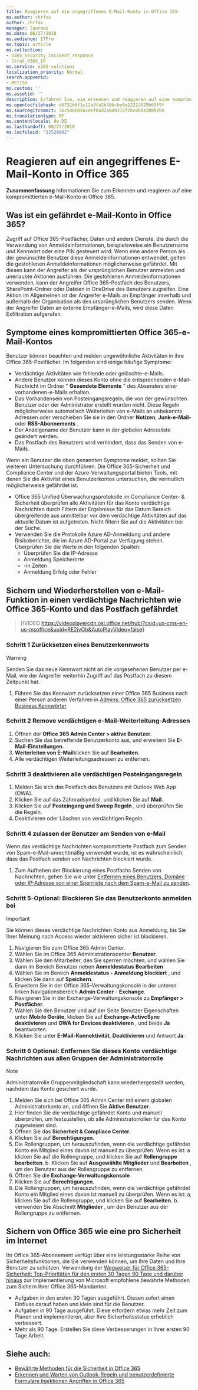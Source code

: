 ```yaml
---
title: Reagieren auf ein angegriffenes E-Mail-Konto in Office 365
ms.author: chrfox
author: chrfox
manager: laurawi
ms.date: 06/27/2018
ms.audience: ITPro
ms.topic: article
ms.collection:
- o365_security_incident_response
- Strat_O365_IP
ms.service: o365-solutions
localization_priority: Normal
search.appverid:
- MET150
ms.custom: ''
ms.assetid: ''
description: Erfahren Sie, wie erkennen und reagieren auf eine kompromittierten e-Mail-Konto in Office 365
ms.openlocfilehash: d6731b6f1c12a3fa2b30bcbe6e12212629b65f9f
ms.sourcegitcommit: 36c5466056cdef6ad2a8d9372f2bc009a30892bb
ms.translationtype: MT
ms.contentlocale: de-DE
ms.lasthandoff: 08/27/2018
ms.locfileid: "22529882"
---
```

# <a name="responding-to-a-compromised-email-account-in-office-365"></a>Reagieren auf ein angegriffenes E-Mail-Konto in Office 365

**Zusammenfassung** Informationen Sie zum Erkennen und reagieren auf eine kompromittierten e-Mail-Konto in Office 365.

## <a name="what-is-a-compromised-email-account-in-office-365"></a>Was ist ein gefährdet e-Mail-Konto in Office 365?
Zugriff auf Office 365-Postfächer, Daten und andere Dienste, die durch die Verwendung von Anmeldeinformationen, beispielsweise ein Benutzername und Kennwort oder eine PIN gesteuert wird. Wenn eine andere Person als der gewünschte Benutzer diese Anmeldeinformationen entwendet, gelten die gestohlenen Anmeldeinformationen möglicherweise gefährdet. Mit diesen kann der Angreifer als der ursprünglichen Benutzer anmelden und unerlaubte Aktionen ausführen. Die gestohlenen Anmeldeinformationen verwenden, kann der Angreifer Office 365-Postfach des Benutzers, SharePoint-Ordner oder Dateien in OneDrive des Benutzers zugreifen. Eine Aktion im Allgemeinen ist der Angreifer e-Mails an Empfänger innerhalb und außerhalb der Organisation als des ursprünglichen Benutzers senden. Wenn der Angreifer Daten an externe Empfänger-e-Mails, wird diese Daten Exfiltration aufgerufen.

## <a name="symptoms-of-a-compromised-office-365-email-account"></a>Symptome eines kompromittierten Office 365-e-Mail-Kontos
Benutzer können beachten und melden ungewöhnliche Aktivitäten in ihre Office 365-Postfächer. Im folgenden sind einige häufige Symptome:
- Verdächtige Aktivitäten wie fehlende oder gelöschte-e-Mails.
- Andere Benutzer können dieses Konto ohne die entsprechenden e-Mail-Nachricht im Ordner " **Gesendete Elemente** " des Absenders einer vorhandenen-e-Mails erhalten.
- Das Vorhandensein von Posteingangsregeln, die von der gewünschten Benutzer oder der Administrator erstellt wurden nicht. Diese Regeln möglicherweise automatisch Weiterleiten von e-Mails an unbekannte Adressen oder verschieben Sie sie in den Ordner **Notizen**, **Junk-e-Mail-** oder **RSS-Abonnements** .
- Der Anzeigename der Benutzer kann in der globalen Adressliste geändert werden.
- Das Postfach des Benutzers wird verhindert, dass das Senden von e-Mails.

Wenn ein Benutzer die oben genannten Symptome meldet, sollten Sie weiteren Untersuchung durchführen. Die Office 365-Sicherheit und Compliance Center und der Azure-Verwaltungsportal bieten Tools, mit denen Sie die Aktivität eines Benutzerkontos untersuchen, die vermutlich möglicherweise gefährdet ist.
- Office 365 Unified Überwachungsprotokolle im Compliance Center- & Sicherheit überprüfen alle Aktivitäten für das Konto verdächtige Nachrichten durch Filtern der Ergebnisse für das Datum Bereich übergreifende aus unmittelbar vor dem verdächtige Aktivitäten auf das aktuelle Datum ist aufgetreten. Nicht filtern Sie auf die Aktivitäten bei der Suche.
- Verwenden Sie die Protokolle Azure AD-Anmeldung und andere Risikoberichte, die im Azure AD-Portal zur Verfügung stehen. Überprüfen Sie die Werte in den folgenden Spalten:
    - Überprüfen Sie die IP-Adresse
    - Anmeldung Speicherorte
    - -in Zeiten
    - Anmeldung Erfolg oder Fehler



## <a name="how-to-secure-and-restore-email-function-to-a-suspected-compromised-office-365-account-and-mailbox"></a>Sichern und Wiederherstellen von e-Mail-Funktion in einen verdächtige Nachrichten wie Office 365-Konto und das Postfach gefährdet

> [!VIDEO https://videoplayercdn.osi.office.net/hub/?csid=ux-cms-en-us-msoffice&uuid=RE2jvOb&AutoPlayVideo=false]

### <a name="step-1-reset-the-users-password"></a>Schritt 1 Zurücksetzen eines Benutzerkennworts
> [!WARNING]
> Senden Sie das neue Kennwort nicht an die vorgesehenen Benutzer per e-Mail, wie der Angreifer weiterhin Zugriff auf das Postfach zu diesem Zeitpunkt hat.

1. Führen Sie das Kennwort zurücksetzen einer Office 365 Business nach einer Person anderen Verfahren in [Admins: Office 365 zurücksetzen Business Kennwörter](https://support.office.com/article/admins-reset-office-365-business-passwords-7a5d073b-7fae-4aa5-8f96-9ecd041aba9c)

### <a name="step-2-remove-suspicious-email-forwarding-addresses"></a>Schritt 2 Remove verdächtigen e-Mail-Weiterleitung-Adressen
1. Öffnen der **Office 365 Admin Center > aktive Benutzer**.
2. Suchen Sie das betreffende Benutzerkonto aus, und erweitern Sie **E-Mail-Einstellungen**.
3. **Weiterleiten von E-Mail**klicken Sie auf **Bearbeiten**.
4. Alle verdächtigen Weiterleitungsadressen zu entfernen.

### <a name="step-3-disable-any-suspicious-inbox-rules"></a>Schritt 3 deaktivieren alle verdächtigen Posteingangsregeln
1. Melden Sie sich das Postfach des Benutzers mit Outlook Web App (OWA).
2. Klicken Sie auf das Zahnradsymbol, und klicken Sie auf **Mail**.
3. Klicken Sie auf **Posteingang und Sweep Regeln** , und überprüfen Sie die Regeln.
4. Deaktivieren oder Löschen von verdächtigen Regeln.

### <a name="step-4-unblock-the-user-from-sending-mail"></a>Schritt 4 zulassen der Benutzer am Senden von e-Mail
Wenn das verdächtige Nachrichten kompromittierte Postfach zum Senden von Spam-e-Mail-unrechtmäßig verwendet wurde, ist es wahrscheinlich, dass das Postfach senden von Nachrichten blockiert wurde.
1. Zum Aufheben der Blockierung eines Postfachs Senden von Nachrichten, gehen Sie wie unter [Entfernen eines Benutzers, Domäne oder IP-Adresse von einer Sperrliste nach dem Spam-e-Mail zu senden](https://docs.microsoft.com/Office365/SecurityCompliance/removing-a-user-domain-or-ip-address-from-a-block-list-after-sending-spam-email ).

### <a name="step-5-optional-block-the-user-account-from-signing-in"></a>Schritt 5-Optional: Blockieren Sie das Benutzerkonto anmelden bei
> [!IMPORTANT]
> Sie können dieses verdächtige Nachrichten Konto aus Anmeldung, bis Sie Ihrer Meinung nach Access wieder aktivieren sicher ist blockieren.

1. Navigieren Sie zum Office 365 Admin Center.
2. Wählen Sie im Office 365 Administrationscenter **Benutzer**.
3. Wählen Sie den Mitarbeiter, den Sie sperren möchten, und wählen Sie dann im Bereich Benutzer neben **Anmeldestatus** **Bearbeiten**
4. Wählen Sie im Bereich **Anmeldestatus** **- Anmeldung blockiert** , und klicken Sie dann auf **Speichern**. 
5. Erweitern Sie in der Office 365-Verwaltungskonsole in der unteren linken Navigationsbereich **Admin Center** - **Exchange**.
6. Navigieren Sie in der Exchange-Verwaltungskonsole zu **Empfänger > Postfächer**.
7. Wählen Sie den Benutzer und auf der Seite Benutzer Eigenschaften unter **Mobile Geräte**, klicken Sie auf **Exchange-ActivcSync deaktivieren** und **OWA for Devices deaktivieren** , und beide **Ja** beantworten.
8. Klicken Sie unter **E-Mail-Konnektivität**, **Deaktivieren** und Antwort **Ja**. 

### <a name="step-6-optional-remove-the-suspected-compromised-account-from-all-administrative-role-groups"></a>Schritt 6 Optional: Entfernen Sie dieses Konto verdächtige Nachrichten aus allen Gruppen der Administratorrolle
> [!NOTE]
> Administratorrolle Gruppenmitgliedschaft kann wiederhergestellt werden, nachdem das Konto gesichert wurde.

1. Melden Sie sich bei Office 365 Admin Center mit einem globalen Administratorkonto an, und öffnen Sie **Aktive Benutzer**.
2. Hier finden Sie die verdächtige gefährdet Konto und manuell überprüfen, um festzustellen, ob alle Administratorrollen für das Konto zugewiesen sind.
3. Öffnen Sie das **Sicherheit & Compliace Center**.
4. Klicken Sie auf **Berechtigungen**.
5. Die Rollengruppen, um herauszufinden, wenn die verdächtige gefährdet Konto ein Mitglied eines davon ist manuell zu überprüfen.  Wenn es ist: a klicken Sie auf die Rollengruppe, und klicken Sie auf **Rollengruppe bearbeiten**.  b. Klicken Sie auf **Ausgewählte Mitglieder** und **Bearbeiten** , um den Benutzer aus der Rollengruppe zu entfernen.
6. Öffnen Sie die **Exchange-Verwaltungskonsole**
7. Klicken Sie auf **Berechtigungen**.
8. Die Rollengruppen, um herauszufinden, wenn die verdächtige gefährdet Konto ein Mitglied eines davon ist manuell zu überprüfen. Wenn es ist: a, klicken Sie auf die Rollengruppe, und klicken Sie auf **Bearbeiten**.  b. verwenden Sie Abschnitt **Mitglieder** , um den Benutzer aus der Rollengruppe zu entfernen.

## <a name="secure-office-365-like-a-cybersecurity-pro"></a>Sichern von Office 365 wie eine pro Sicherheit im Internet
Ihr Office 365-Abonnement verfügt über eine leistungsstarke Reihe von Sicherheitsfunktionen, die Sie verwenden können, um Ihre Daten und Ihre Benutzer zu schützen.  Verwendung der [Wegweiser für Office 365-Sicherheit: Top-Prioritäten für den ersten 30 Tagen 90 Tage und darüber hinaus](https://support.office.com/article/Office-365-security-roadmap-Top-priorities-for-the-first-30-days-90-days-and-beyond-28c86a1c-e4dd-4aad-a2a6-c768a21cb352) zur Implementierung von Microsoft empfohlene bewährte Methoden zum Sichern Ihrer Office 365-Mandanten.
- Aufgaben in den ersten 30 Tagen ausgeführt.  Diesen sofort einen Einfluss darauf haben und klein sind für die Benutzer.
- Aufgaben in 90 Tage ausgeführt. Diese erfordern etwas mehr Zeit zum Planen und implementieren, aber Ihre Sicherheitsstatus erheblich verbessert.
- Mehr als 90 Tage. Erstellen Sie diese Verbesserungen in Ihrer ersten 90 Tage Arbeit.

## <a name="see-also"></a>Siehe auch:
- [Bewährte Methoden für die Sicherheit in Office 365](https://support.office.com/article/Security-best-practices-for-Office-365-9295e396-e53d-49b9-ae9b-0b5828cdedc3)
- [Erkennen und Warten von Outlook-Regeln und benutzerdefinierte Formulare Injektionen Angriffen in Office 365](detect-and-remediate-outlook-rules-forms-attack.md)